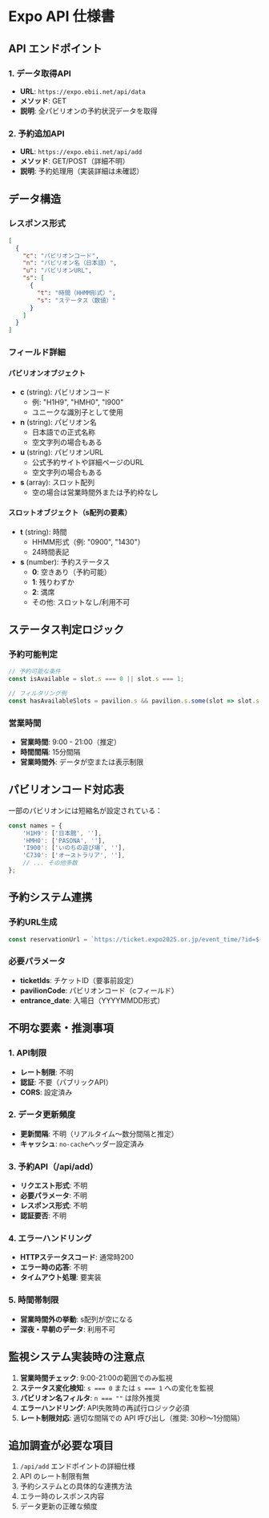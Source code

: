 # Expo API 仕様書

## API エンドポイント

### 1. データ取得API
- **URL**: `https://expo.ebii.net/api/data`
- **メソッド**: GET
- **説明**: 全パビリオンの予約状況データを取得

### 2. 予約追加API
- **URL**: `https://expo.ebii.net/api/add`
- **メソッド**: GET/POST（詳細不明）
- **説明**: 予約処理用（実装詳細は未確認）

## データ構造

### レスポンス形式
```json
[
  {
    "c": "パビリオンコード",
    "n": "パビリオン名（日本語）",
    "u": "パビリオンURL",
    "s": [
      {
        "t": "時間（HHMM形式）",
        "s": "ステータス（数値）"
      }
    ]
  }
]
```

### フィールド詳細

#### パビリオンオブジェクト
- **c** (string): パビリオンコード
  - 例: "H1H9", "HMH0", "I900"
  - ユニークな識別子として使用
- **n** (string): パビリオン名
  - 日本語での正式名称
  - 空文字列の場合もある
- **u** (string): パビリオンURL
  - 公式予約サイトや詳細ページのURL
  - 空文字列の場合もある
- **s** (array): スロット配列
  - 空の場合は営業時間外または予約枠なし

#### スロットオブジェクト（s配列の要素）
- **t** (string): 時間
  - HHMM形式（例: "0900", "1430"）
  - 24時間表記
- **s** (number): 予約ステータス
  - **0**: 空きあり（予約可能）
  - **1**: 残りわずか
  - **2**: 満席
  - その他: スロットなし/利用不可

## ステータス判定ロジック

### 予約可能判定
```javascript
// 予約可能な条件
const isAvailable = slot.s === 0 || slot.s === 1;

// フィルタリング例
const hasAvailableSlots = pavilion.s && pavilion.s.some(slot => slot.s === 0 || slot.s === 1);
```

### 営業時間
- **営業時間**: 9:00 - 21:00（推定）
- **時間間隔**: 15分間隔
- **営業時間外**: データが空または表示制限

## パビリオンコード対応表

一部のパビリオンには短縮名が設定されている：

```javascript
const names = {
    'H1H9': ['日本館', ''],
    'HMH0': ['PASONA', ''],
    'I900': ['いのちの遊び場', ''],
    'C730': ['オーストラリア', ''],
    // ... その他多数
};
```

## 予約システム連携

### 予約URL生成
```javascript
const reservationUrl = `https://ticket.expo2025.or.jp/event_time/?id=${ticketIds}&event_id=${pavilionCode}&screen_id=108&lottery=5&entrance_date=${YYYYMMDD}`;
```

### 必要パラメータ
- **ticketIds**: チケットID（要事前設定）
- **pavilionCode**: パビリオンコード（cフィールド）
- **entrance_date**: 入場日（YYYYMMDD形式）

## 不明な要素・推測事項

### 1. API制限
- **レート制限**: 不明
- **認証**: 不要（パブリックAPI）
- **CORS**: 設定済み

### 2. データ更新頻度
- **更新間隔**: 不明（リアルタイム〜数分間隔と推定）
- **キャッシュ**: `no-cache`ヘッダー設定済み

### 3. 予約API（/api/add）
- **リクエスト形式**: 不明
- **必要パラメータ**: 不明
- **レスポンス形式**: 不明
- **認証要否**: 不明

### 4. エラーハンドリング
- **HTTPステータスコード**: 通常時200
- **エラー時の応答**: 不明
- **タイムアウト処理**: 要実装

### 5. 時間帯制限
- **営業時間外の挙動**: s配列が空になる
- **深夜・早朝のデータ**: 利用不可

## 監視システム実装時の注意点

1. **営業時間チェック**: 9:00-21:00の範囲でのみ監視
2. **ステータス変化検知**: `s === 0` または `s === 1` への変化を監視
3. **パビリオン名フィルタ**: `n === ""` は除外推奨
4. **エラーハンドリング**: API失敗時の再試行ロジック必須
5. **レート制限対応**: 適切な間隔での API 呼び出し（推奨: 30秒〜1分間隔）

## 追加調査が必要な項目

1. `/api/add` エンドポイントの詳細仕様
2. API のレート制限有無
3. 予約システムとの具体的な連携方法
4. エラー時のレスポンス内容
5. データ更新の正確な頻度